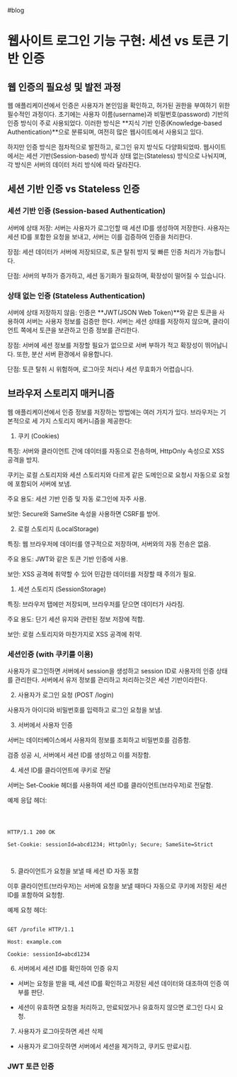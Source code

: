 #blog

# 웹사이트 로그인 기능 구현: 세션 vs 토큰 기반 인증

## 웹 인증의 필요성 및 발전 과정

웹 애플리케이션에서 인증은 사용자가 본인임을 확인하고, 허가된 권한을 부여하기 위한 필수적인 과정이다. 초기에는 사용자 이름(username)과 비밀번호(password) 기반의 인증 방식이 주로 사용되었다. 이러한 방식은 **지식 기반 인증(Knowledge-based Authentication)**으로 분류되며, 여전히 많은 웹사이트에서 사용되고 있다.

하지만 인증 방식은 점차적으로 발전하고, 로그인 유지 방식도 다양화되었따. 웹사이트에서는 세션 기반(Session-based) 방식과 상태 없는(Stateless) 방식으로 나눠지며, 각 방식은 서버의 데이터 처리 방식에 따라 달라진다.

## 세션 기반 인증 vs Stateless 인증

### 세션 기반 인증 (Session-based Authentication)

서버에 상태 저장: 서버는 사용자가 로그인할 때 세션 ID를 생성하여 저장한다. 사용자는 세션 ID를 포함한 요청을 보내고, 서버는 이를 검증하여 인증을 처리한다.

장점: 세션 데이터가 서버에 저장되므로, 토큰 탈취 방지 및 빠른 인증 처리가 가능합니다.

단점: 서버의 부하가 증가하고, 세션 동기화가 필요하며, 확장성이 떨어질 수 있습니다.

### 상태 없는 인증 (Stateless Authentication)

서버에 상태 저장하지 않음: 인증은 **JWT(JSON Web Token)**와 같은 토큰을 사용하여 서버는 사용자 정보를 검증만 한다. 서버는 세션 상태를 저장하지 않으며, 클라이언트 쪽에서 토큰을 보관하고 인증 정보를 관리한다.

장점: 서버에 세션 정보를 저장할 필요가 없으므로 서버 부하가 적고 확장성이 뛰어납니다. 또한, 분산 서버 환경에서 유용합니다.

단점: 토큰 탈취 시 위험하며, 로그아웃 처리나 세션 무효화가 어렵습니다.

## 브라우저 스토리지 매커니즘

웹 애플리케이션에서 인증 정보를 저장하는 방법에는 여러 가지가 있다. 브라우저는 기본적으로 세 가지 스토리지 메커니즘을 제공한다:

1. 쿠키 (Cookies)

특징: 서버와 클라이언트 간에 데이터를 자동으로 전송하며, HttpOnly 속성으로 XSS 공격을 방지.

쿠키는 로컬 스토리지와 세션 스토리지와 다르게 같은 도메인으로 요청시 자동으로 요청에 포함되어 서버에 보냄.

주요 용도: 세션 기반 인증 및 자동 로그인에 자주 사용.

보안: Secure와 SameSite 속성을 사용하면 CSRF를 방어.

2. 로컬 스토리지 (LocalStorage)

특징: 웹 브라우저에 데이터를 영구적으로 저장하며, 서버와의 자동 전송은 없음.

주요 용도: JWT와 같은 토큰 기반 인증에 사용.

보안: XSS 공격에 취약할 수 있어 민감한 데이터를 저장할 때 주의가 필요.

1. 세션 스토리지 (SessionStorage)

특징: 브라우저 탭에만 저장되며, 브라우저를 닫으면 데이터가 사라짐.

주요 용도: 단기 세션 유지와 관련된 정보 저장에 적합.

보안: 로컬 스토리지와 마찬가지로 XSS 공격에 취약.

### 세션인증 (with 쿠키를 이용)

사용자가 로그인하면 서버에서 session을 생성하고 session ID로 사용자의 인증 상태를 관리한다. 서버에서 유저 정보를 관리하고 처리하는것은 세션 기반이라한다.

2. 사용자가 로그인 요청 (POST /login)

사용자가 아이디와 비밀번호를 입력하고 로그인 요청을 보냄.

3. 서버에서 사용자 인증

서버는 데이터베이스에서 사용자의 정보를 조회하고 비밀번호를 검증함.

검증 성공 시, 서버에서 세션 ID를 생성하고 이를 저장함.

4. 세션 ID를 클라이언트에 쿠키로 전달

서버는 Set-Cookie 헤더를 사용하여 세션 ID를 클라이언트(브라우저)로 전달함.

예제 응답 헤더:

```http



HTTP/1.1 200 OK

Set-Cookie: sessionId=abcd1234; HttpOnly; Secure; SameSite=Strict



```

5. 클라이언트가 요청을 보낼 때 세션 ID 자동 포함

이후 클라이언트(브라우저)는 서버에 요청을 보낼 때마다 자동으로 쿠키에 저장된 세션 ID를 포함하여 요청함.

예제 요청 헤더:

```http

GET /profile HTTP/1.1

Host: example.com

Cookie: sessionId=abcd1234

```

6. 서버에서 세션 ID를 확인하여 인증 유지

- 서버는 요청을 받을 때, 세션 ID를 확인하고 저장된 세션 데이터와 대조하여 인증 여부를 판단.

- 세션이 유효하면 요청을 처리하고, 만료되었거나 유효하지 않으면 로그인 다시 요청.

7. 사용자가 로그아웃하면 세션 삭제

- 사용자가 로그아웃하면 서버에서 세션을 제거하고, 쿠키도 만료시킴.

### JWT 토큰 인증
